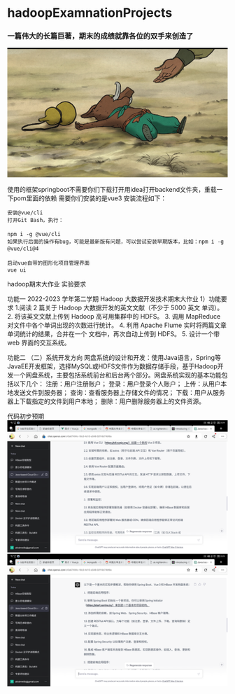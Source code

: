# hadoopExamnationProjects
### 一篇伟大的长篇巨著，期末的成绩就靠各位的双手来创造了
![](https://raw.githubusercontent.com/martine-stdo/my_images/master/%E5%B1%8F%E5%B9%95%E6%88%AA%E5%9B%BE%202023-01-06%20145211.png)

使用的框架springboot不需要你们下载打开用idea打开backend文件夹，重载一下pom里面的依赖
需要你们安装的是vue3
安装流程如下：
```
安装@vue/cli
打开Git Bash，执行：

npm i -g @vue/cli
如果执行后面的操作有bug，可能是最新版有问题，可以尝试安装早期版本，比如：npm i -g @vue/cli@4

启动vue自带的图形化项目管理界面
vue ui
```

hadoop期末大作业
实验要求

功能一
2022-2023 学年第二学期 
Hadoop 大数据开发技术期末大作业 
1）功能要求 
1.阅读 2 篇关于 Hadoop 大数据开发的英文文献（不少于 5000 英文
单词）。
2. 将该英文文献上传到 Hadoop 高可用集群中的 HDFS。
3. 调用 MapReduce 对文件中各个单词出现的次数进行统计。
4. 利用 Apache Flume 实时将两篇文章单词统计的结果，合并在一个
文档中，再次自动上传到 HDFS。
5. 设计一个带 web 界面的交互系统。

功能二
（二）系统开发方向
网盘系统的设计和开发：使用Java语言，Spring等JavaEE开发框架，选择MySQL或HDFS文件作为数据存储手段，基于Hadoop开发一个网盘系统，主要包括系统前台和后台两个部分。网盘系统实现的基本功能包括以下几个：
  注册：用户注册账户；
  登录：用户登录个人账户；
上传：从用户本地发送文件到服务器；
查询：查看服务器上存储文件的情况；
下载：用户从服务器上下载指定的文件到用户本地；
删除：用户删除服务器上的文件资源。

代码初步预期
![](https://raw.githubusercontent.com/martine-stdo/my_images/master/hadoop01.png)
![](https://raw.githubusercontent.com/martine-stdo/my_images/master/hadoop02.png)